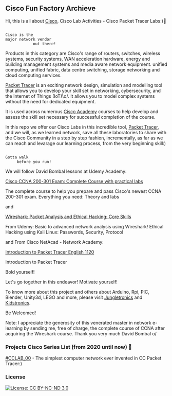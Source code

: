 ## Cisco Fun Factory Archieve
Hi, this is all about [Cisco](https://www.cisco.com/),
Cisco Lab Activities - Cisco Packet Tracer Labs:):rocket:


```

Cisco is the  
major network vendor  
            out there!

```
Products in this category are Cisco's range of routers, switches, 
wireless systems, security systems, WAN acceleration hardware, 
energy and building management systems and media aware network equipment. 
unified computing, unified fabric, data centre switching, 
storage networking and cloud computing services.

[Packet Tracer](https://www.netacad.com/courses/packet-tracer) is an exciting network design, 
simulation and modelling tool that allows you to 
develop your skill set in networking, cybersecurity, 
and the Internet of Things (IoT)\o/. It allows you to model 
complex systems without the need for dedicated equipment. 

It is used across numerous [Cisco Academy](https://www.cisco.com/c/m/en_sg/partners/cisco-networking-academy/index.html) courses to help develop 
and assess the skill set necessary for successful completion of the course.

In this repo we offer our Cisco Labs in this incredible tool, [Packet Tracer](https://www.netacad.com/courses/packet-tracer),
and we will, as we learned network, save all these laboratories to share with the 
Cisco Community in a step by step fashion, incrementally, as far as we can reach 
and levarage our learning process, from the very beginning skill:)

```

Gotta walk 
     before you run!

```

We will follow David Bombal lessons at Udemy Academy:

[Cisco CCNA 200-301 Exam: Complete Course with practical labs](https://www.udemy.com/course/cisco-ccent-icnd1-100-105-complete-course-sims-and-gns3/) 

The complete course to help you prepare and pass Cisco's 
newest CCNA 200-301 exam. Everything you need: Theory and labs

and 

[Wireshark: Packet Analysis and Ethical Hacking: Core Skills](https://www.udemy.com/course/wireshark-packet-analysis-and-ethical-hacking-core-skills/)

From Udemy: Basic to advanced network analysis using Wireshark! 
Ethical Hacking using Kali Linux: Passwords, Security, Protocol

and From Cisco NetAcad - Network Academy:

[Introduction to Packet Tracer English 1120](https://news-blogs.cisco.com/americas/pt/tag/netacad/?dtid=osscdc000283)

Introduction to Packet Tracer


Bold yourself!

Let's go together in this endeavor! Motivate yourself!

To know more about this project and others about Arduino, Rpi, PIC, Blender, Unity3d, LEGO and more,
please visit [Jungletronics](https://medium.com/jungletronics) and [Kidstronics](https://medium.com/kidstronics).

Be Welcomed!

Note: I appreciate the generosity of this venerated master in network e-learning by sending me, 
free of charge, the complete course of CCNA after acquiring the Wireshark course. Thank you very much David Bombal o/

### Projects Cisco Series List (from 2020 until now) :ant:

[#CCLAB_00](saves/) - The simplest computer network ever invented in CC Packet Tracer:)


### License

[![License: CC BY-NC-ND 3.0](https://img.shields.io/badge/License-CC%20BY--NC--ND%203.0-lightgrey.svg)](https://creativecommons.org/licenses/by-nc-nd/3.0/)

